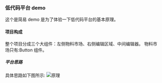 ### 低代码平台 demo

这个是简易 demo 是为了体验一下低代码平台的基本原理。

#### 项目构成

整个项目分成三个大组件：左侧物料市场、右侧编辑区域、中间编辑器。
物料市场只有:Button 组件。

##### 平台思路

具体思路如下图所示:
![原理](%E5%8E%9F%E7%90%86.bmp)
